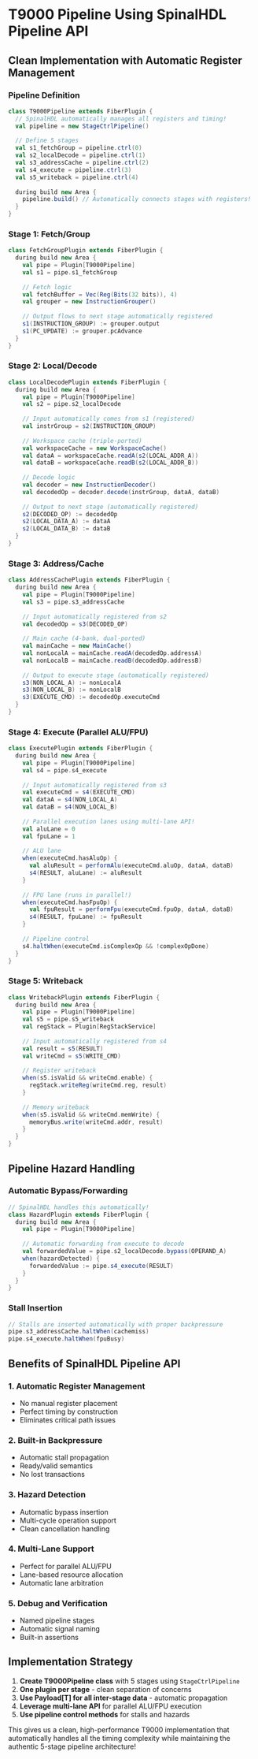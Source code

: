 # T9000 Pipeline Using SpinalHDL Pipeline API

## Clean Implementation with Automatic Register Management

### Pipeline Definition
```scala
class T9000Pipeline extends FiberPlugin {
  // SpinalHDL automatically manages all registers and timing!
  val pipeline = new StageCtrlPipeline()
  
  // Define 5 stages
  val s1_fetchGroup = pipeline.ctrl(0)
  val s2_localDecode = pipeline.ctrl(1) 
  val s3_addressCache = pipeline.ctrl(2)
  val s4_execute = pipeline.ctrl(3)
  val s5_writeback = pipeline.ctrl(4)
  
  during build new Area {
    pipeline.build() // Automatically connects stages with registers!
  }
}
```

### Stage 1: Fetch/Group
```scala
class FetchGroupPlugin extends FiberPlugin {
  during build new Area {
    val pipe = Plugin[T9000Pipeline]
    val s1 = pipe.s1_fetchGroup
    
    // Fetch logic
    val fetchBuffer = Vec(Reg(Bits(32 bits)), 4)
    val grouper = new InstructionGrouper()
    
    // Output flows to next stage automatically registered
    s1(INSTRUCTION_GROUP) := grouper.output
    s1(PC_UPDATE) := grouper.pcAdvance
  }
}
```

### Stage 2: Local/Decode  
```scala
class LocalDecodePlugin extends FiberPlugin {
  during build new Area {
    val pipe = Plugin[T9000Pipeline]
    val s2 = pipe.s2_localDecode
    
    // Input automatically comes from s1 (registered)
    val instrGroup = s2(INSTRUCTION_GROUP)
    
    // Workspace cache (triple-ported)
    val workspaceCache = new WorkspaceCache()
    val dataA = workspaceCache.readA(s2(LOCAL_ADDR_A))
    val dataB = workspaceCache.readB(s2(LOCAL_ADDR_B))
    
    // Decode logic
    val decoder = new InstructionDecoder()
    val decodedOp = decoder.decode(instrGroup, dataA, dataB)
    
    // Output to next stage (automatically registered)
    s2(DECODED_OP) := decodedOp
    s2(LOCAL_DATA_A) := dataA
    s2(LOCAL_DATA_B) := dataB
  }
}
```

### Stage 3: Address/Cache
```scala  
class AddressCachePlugin extends FiberPlugin {
  during build new Area {
    val pipe = Plugin[T9000Pipeline]
    val s3 = pipe.s3_addressCache
    
    // Input automatically registered from s2
    val decodedOp = s3(DECODED_OP)
    
    // Main cache (4-bank, dual-ported)
    val mainCache = new MainCache()
    val nonLocalA = mainCache.readA(decodedOp.addressA)
    val nonLocalB = mainCache.readB(decodedOp.addressB)
    
    // Output to execute stage (automatically registered)
    s3(NON_LOCAL_A) := nonLocalA
    s3(NON_LOCAL_B) := nonLocalB
    s3(EXECUTE_CMD) := decodedOp.executeCmd
  }
}
```

### Stage 4: Execute (Parallel ALU/FPU)
```scala
class ExecutePlugin extends FiberPlugin {
  during build new Area {
    val pipe = Plugin[T9000Pipeline] 
    val s4 = pipe.s4_execute
    
    // Input automatically registered from s3
    val executeCmd = s4(EXECUTE_CMD)
    val dataA = s4(NON_LOCAL_A)
    val dataB = s4(NON_LOCAL_B)
    
    // Parallel execution lanes using multi-lane API!
    val aluLane = 0
    val fpuLane = 1
    
    // ALU lane
    when(executeCmd.hasAluOp) {
      val aluResult = performAlu(executeCmd.aluOp, dataA, dataB)
      s4(RESULT, aluLane) := aluResult
    }
    
    // FPU lane (runs in parallel!)
    when(executeCmd.hasFpuOp) {
      val fpuResult = performFpu(executeCmd.fpuOp, dataA, dataB)  
      s4(RESULT, fpuLane) := fpuResult
    }
    
    // Pipeline control
    s4.haltWhen(executeCmd.isComplexOp && !complexOpDone)
  }
}
```

### Stage 5: Writeback
```scala
class WritebackPlugin extends FiberPlugin {
  during build new Area {
    val pipe = Plugin[T9000Pipeline]
    val s5 = pipe.s5_writeback
    val regStack = Plugin[RegStackService]
    
    // Input automatically registered from s4
    val result = s5(RESULT)
    val writeCmd = s5(WRITE_CMD)
    
    // Register writeback
    when(s5.isValid && writeCmd.enable) {
      regStack.writeReg(writeCmd.reg, result)
    }
    
    // Memory writeback  
    when(s5.isValid && writeCmd.memWrite) {
      memoryBus.write(writeCmd.addr, result)
    }
  }
}
```

## Pipeline Hazard Handling

### Automatic Bypass/Forwarding
```scala
// SpinalHDL handles this automatically!
class HazardPlugin extends FiberPlugin {
  during build new Area {
    val pipe = Plugin[T9000Pipeline]
    
    // Automatic forwarding from execute to decode
    val forwardedValue = pipe.s2_localDecode.bypass(OPERAND_A)
    when(hazardDetected) {
      forwardedValue := pipe.s4_execute(RESULT)
    }
  }
}
```

### Stall Insertion
```scala
// Stalls are inserted automatically with proper backpressure
pipe.s3_addressCache.haltWhen(cachemiss)
pipe.s4_execute.haltWhen(fpuBusy)
```

## Benefits of SpinalHDL Pipeline API

### 1. **Automatic Register Management**
- No manual register placement
- Perfect timing by construction
- Eliminates critical path issues

### 2. **Built-in Backpressure**
- Automatic stall propagation
- Ready/valid semantics
- No lost transactions

### 3. **Hazard Detection**
- Automatic bypass insertion
- Multi-cycle operation support
- Clean cancellation handling

### 4. **Multi-Lane Support**
- Perfect for parallel ALU/FPU
- Lane-based resource allocation
- Automatic lane arbitration

### 5. **Debug and Verification**
- Named pipeline stages
- Automatic signal naming
- Built-in assertions

## Implementation Strategy

1. **Create T9000Pipeline class** with 5 stages using `StageCtrlPipeline`
2. **One plugin per stage** - clean separation of concerns
3. **Use Payload[T] for all inter-stage data** - automatic propagation
4. **Leverage multi-lane API** for parallel ALU/FPU execution
5. **Use pipeline control methods** for stalls and hazards

This gives us a clean, high-performance T9000 implementation that automatically handles all the timing complexity while maintaining the authentic 5-stage pipeline architecture!